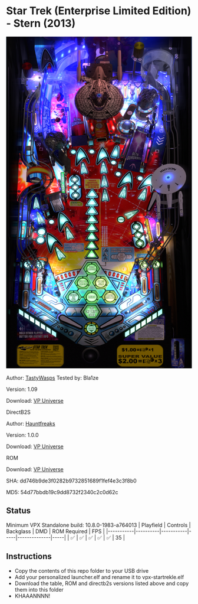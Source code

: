 # Star Trek (Enterprise Limited Edition) - Stern (2013)

![Table Preview](https://github.com/Bla1ze/vpx-images/blob/main/vpx-startrekle.png)

Author: [TastyWasps](https://vpuniverse.com/profile/44724-tastywasps/)  Tested by: Bla1ze

Version: 1.09

Download: [VP Universe](https://vpuniverse.com/files/file/17313-star-trek-le-stern-2013/)

DirectB2S

Author: [Hauntfreaks](https://vpuniverse.com/profile/5216-hauntfreaks/)  

Version: 1.0.0

Download: [VP Universe](https://vpuniverse.com/files/file/17314-star-trek-le-stern-2013-b2s-with-full-dmd/)

ROM

Download: [VP Universe](https://vpuniverse.com/files/file/3990-star-trek-stern-limited-edition-v161/)

SHA: dd746b9de3f0282b9732851689f1fef4e3c3f8b0

MD5: 54d77bbdb19c9dd8732f2340c2c0d62c


## Status 

Minimum VPX Standalone build: 10.8.0-1983-a764013
| Playfield | Controls | Backglass | DMD | ROM Required | FPS | 
|-----------|----------|-----------|-----|--------------|-----|
| :white_check_mark: | :white_check_mark: | :white_check_mark: | :white_check_mark: | :white_check_mark: | 35 |
## Instructions

- Copy the contents of this repo folder to your USB drive
- Add your personalized launcher.elf and rename it to vpx-startrekle.elf
- Download the table, ROM and directb2s versions listed above and copy them into this folder
- KHAAANNNN!
